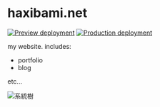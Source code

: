 # haxibami.net

[![Preview deployment](https://github.com/haxibami/haxibami.net/actions/workflows/dev.yml/badge.svg)](https://github.com/haxibami/haxibami.net/actions/workflows/dev.yml)
[![Production deployment](https://github.com/haxibami/haxibami.net/actions/workflows/prod.yml/badge.svg)](https://github.com/haxibami/haxibami.net/actions/workflows/prod.yml)

my website. includes:

- portfolio
- blog

etc...

![系統樹](https://raw.githubusercontent.com/haxibami/haxibami.net/main/haxibami.net/public/tree.png)
